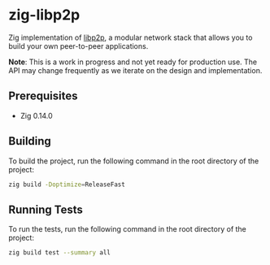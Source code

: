 # zig-libp2p
Zig implementation of [libp2p](https://libp2p.io/), a modular network stack that allows you to build your own peer-to-peer applications.

**Note**: This is a work in progress and not yet ready for production use. The API may change frequently as we iterate on the design and implementation.

## Prerequisites
- Zig 0.14.0

## Building
To build the project, run the following command in the root directory of the project:

```bash
zig build -Doptimize=ReleaseFast
```

## Running Tests
To run the tests, run the following command in the root directory of the project:

```bash
zig build test --summary all
```